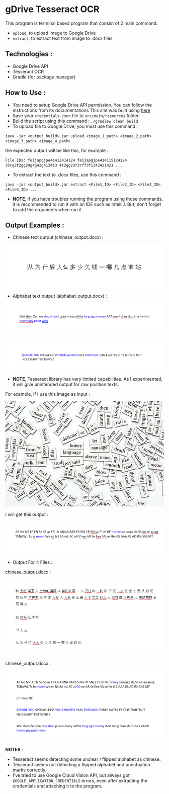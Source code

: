 ﻿# gDrive Tesseract OCR

This program is terminal based program that consist of 2 main command:
- `upload`, to upload image to Google Drive
- `extract`, to extract text from image to .docx files

## Technologies :
- Google Drive API
- Tesseract OCR
- Gradle (for package manager)

## How to Use :
- You need to setup Google Drive API permission. You can follow the instructions from its documentations This site was built using [here](https://developers.google.com/drive/api/quickstart/java)
- Save your `credentials.json` file to `src/main/resources` folder.
- Build the script using this command : `./gradlew clean build`
- To upload file to Google Drive, you must use this command :
```
java -jar <output_build>.jar upload <image_1_path> <image_2_path> <image_3_path> <image_4_path> ...
```
the expected output will be like this, for example :
```
File IDs: feijapgjpe41412414124 feijapgjpe414115124124 35rg2t2gg24g4g42g413413 4t2gg23r3rff3f1342421421 ...
```
- To extract the text to .docx files, use this command :
```
java -jar <output_build>.jar extract <File1_ID> <File2_ID> <File3_ID> <File4_ID> ...
```
- **NOTE**, if you have troubles running the program using those commands, it is recommended to run it with an IDE such as IntelliJ. But, don't forget to add the arguments when run it.

## Output Examples :
- Chinese text output (chinese_output.docx) :
<p align="center">
  <img src="./output/chinese-output.png">
</p>

- Alphabet text output (alphabet_output.docx) :
<p align="center">
  <img src="./output/alphabet-output.png">
</p>

<p align="center">
  <img src="./output/alphabet-output2.png">
</p>

- **NOTE**, Tesseract library has very limited capabilities. As I experimented, it will give unintended output for raw position texts. 

For example, if I use this image as input :
<p align="center">
  <img src="./input/ImageWithWords1.jpg">
</p>
I will get this output :
<p align="center">
  <img src="./output/alphabet-output3.png">
</p>

- Output For 4 Files :

chinese_output.docx :
<p align="center">
  <img src="./output/chinese-all.png">
</p>

chinese_output.docx :
<p align="center">
  <img src="./output/alphabet-all.png">
</p>

**NOTES** :
- Tesseract seems detecting some unclear / flipped alphabet as chinese.
- Tesseract seems not detecting a flipped alphabet and punctuation marks correctly.
- I've tried to use Google Cloud Vision API, but always got `GOOGLE_APPLICATION_CREDENTIALS` errors, even after extracting the credentials and attaching it to the program.
